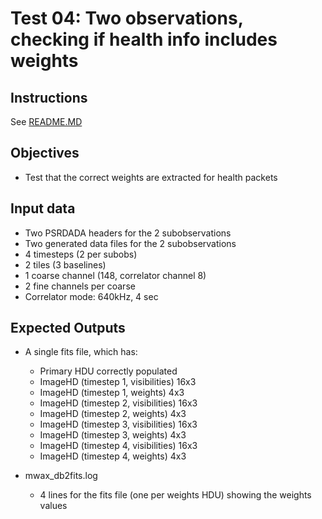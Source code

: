 # Test 04: Two observations, checking if health info includes weights

## Instructions

See [README.MD](../README.MD)

## Objectives

* Test that the correct weights are extracted for health packets

## Input data

* Two PSRDADA headers for the 2 subobservations
* Two generated data files for the 2 subobservations
* 4 timesteps (2 per subobs)
* 2 tiles (3 baselines)
* 1 coarse channel (148, correlator channel 8)
* 2 fine channels per coarse
* Correlator mode: 640kHz, 4 sec

## Expected Outputs

* A single fits file, which has:
  * Primary HDU correctly populated
  * ImageHD (timestep 1, visibilities) 16x3  
  * ImageHD (timestep 1, weights) 4x3
  * ImageHD (timestep 2, visibilities) 16x3
  * ImageHD (timestep 2, weights) 4x3
  * ImageHD (timestep 3, visibilities) 16x3
  * ImageHD (timestep 3, weights) 4x3
  * ImageHD (timestep 4, visibilities) 16x3
  * ImageHD (timestep 4, weights) 4x3

* mwax_db2fits.log
  * 4 lines for the fits file (one per weights HDU) showing the weights values
  